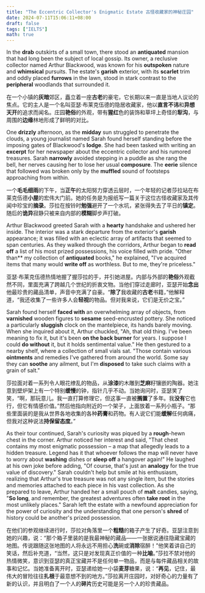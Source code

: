 ```yaml
---
title: "The Eccentric Collector's Enigmatic Estate 古怪收藏家的神秘庄园"
date: 2024-07-11T15:06:11+08:00
draft: false
tags: ["IELTS"]
math: true
---
```


In the **drab** outskirts of a small town, there stood an **antiquated** mansion that had long been the subject of local gossip. Its owner, a  reclusive collector named Arthur Blackwood, was known for his **outspoken** nature and **whimsical** pursuits. The estate's **garish** exterior, with its **scarlet** trim and oddly placed **furrows** in the lawn, stood in stark contrast to the **peripheral** woodlands that surrounded it.

在一个小镇的**灰暗**郊区，矗立着一座**古老**的豪宅，它长期以来一直是当地人议论的焦点。它的主人是一个名叫亚瑟·布莱克伍德的隐居收藏家，他以**直言不讳**和**异想天开**的追求而闻名。庄园**艳俗**的外观，带有**猩红**色的装饰和草坪上奇怪的**犁沟**，与周围的**边缘**林地形成了鲜明的对比。

One **drizzly** afternoon, as the **midday** sun struggled to penetrate the clouds, a young journalist named Sarah  found herself standing before the imposing gates of Blackwood's **lodge**. She had been tasked with writing an **excerpt** for her newspaper about the eccentric collector and his rumored treasures. Sarah **narrowly** avoided stepping in a puddle as she rang the bell, her nerves causing her to lose her usual **composure**. The **eerie** silence that followed was broken only by the **muffled** sound of footsteps approaching from within.

一个**毛毛细雨**的下午，当**正午**的太阳努力穿透云层时，一个年轻的记者莎拉站在布莱克伍德**小屋**的宏伟大门前。她的任务是为报纸写一篇关于这位古怪收藏家及其传闻中珍宝的**摘录**。莎拉在按铃时**勉强**避开了一个水坑，紧张得失去了平日的**镇定**。随后的**诡异**寂静只被来自内部的**模糊**脚步声打破。

Arthur Blackwood greeted Sarah with a **hearty** handshake and ushered her inside. The interior was a stark departure from the exterior's **garish** appearance; it was filled with an eclectic array of artifacts that  seemed to span centuries. As they walked through the corridors, Arthur  began to **read off** a list of his most prized possessions, his voice filled with pride. "Other than** my collection of **antiquated** books," he explained, "I've acquired items that many would **write off** as worthless. But to me, they're priceless."

亚瑟·布莱克伍德热情地握了握莎拉的手，并引她进屋。内部与外部的**艳俗**外观截然不同，里面充满了跨越几个世纪的折衷文物。当他们穿过走廊时，亚瑟开始**念出**他最珍贵的藏品清单，声音中充满了自豪。“**除了**我收藏的**古老**书籍，”他解释道，“我还收集了一些许多人会**轻视**的物品。但对我来说，它们是无价之宝。”

Sarah found herself **faced with** an overwhelming array of objects, from **varnished** wooden figures to **sesame** seed-encrusted pottery. She noticed a particularly **sluggish** clock on the mantelpiece, its hands barely moving. When she inquired  about it, Arthur chuckled, "Ah, that old thing. I've been meaning to fix it, but it's been **on the back burner** for years. I suppose I could **do without** it, but it holds sentimental value." He then gestured to a nearby  shelf, where a collection of small vials sat. "Those contain various **ointments** and remedies I've gathered from around the world. Some say they can **soothe** any ailment, but I'm **disposed** to take such claims with a grain of salt."

莎拉面对着一系列令人眼花缭乱的物品，从**涂漆**的木雕到**芝麻**籽镶嵌的陶器。她注意到壁炉架上有一个特别**缓慢**的钟，指针几乎不动。当她询问时，亚瑟笑了笑，“啊，那玩意儿。我一直打算修理它，但这事一直被**搁置**了多年。我**没有**它也行，但它有情感价值。”然后他指向附近的一个架子，上面放着一系列小瓶子。“那些里面装的是我从世界各地收集的各种**药膏**和药物。有人说它们能**缓解**任何病痛，但我对这种说法**持保留态度**。”

As their tour continued, Sarah's curiosity was piqued by a **rough**-hewn chest in the corner. Arthur noticed her interest and said, "That chest  contains my most enigmatic possession – a map that allegedly leads to a  hidden treasure. Legend has it that whoever follows the map will never  have to worry about **washing** dishes or **sleep off** a hangover again!" He laughed at his own joke before adding, "Of course, that's just an **analogy** for the true value of discovery." Sarah couldn't help but smile at his  enthusiasm, realizing that Arthur's true treasure was not any single  item, but the stories and memories attached to each piece in his vast  collection. As she prepared to leave, Arthur handed her a small pouch of **malt** candies, saying, "**So long**, and remember, the greatest adventures often **take root** in the most unlikely places." Sarah left the estate with a newfound  appreciation for the power of curiosity and the understanding that one  person's **shred** of history could be another's prized possession.

在他们的参观继续进行时，莎拉对角落里一个**粗糙**的箱子产生了好奇。亚瑟注意到她的兴趣，说：“那个箱子里装的是我最神秘的藏品——一张据说通往隐藏宝藏的地图。传说跟随这张地图的人将永远不用担心**洗**碗或**消除**宿醉！”他笑着讲自己的笑话，然后补充道，“当然，这只是对发现真正价值的一种**比喻**。”莎拉不禁对他的热情微笑，意识到亚瑟的真正宝藏并不是任何单一物品，而是与每件藏品相关的故事和记忆。当她准备离开时，亚瑟递给她一小袋**麦芽**糖果，说：“**再见**，记住，最伟大的冒险往往**扎根**于最意想不到的地方。”莎拉离开庄园时，对好奇心的力量有了新的认识，并且明白了一个人的**碎片**历史可能是另一个人的珍贵藏品。
